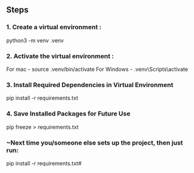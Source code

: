 
## Steps
### 1. Create a virtual environment : 
 python3 -m venv .venv
### 2. Activate the virtual environment : 
For mac - source .venv/bin/activate
For Windows - .venv\Scripts\activate
### 3. Install Required Dependencies in Virtual Environment
pip install -r requirements.txt
### 4. Save Installed Packages for Future Use
pip freeze > requirements.txt








### ~Next time you/someone else sets up the project, then just run:
pip install -r requirements.txt#